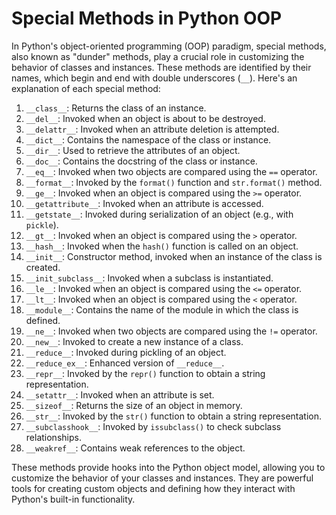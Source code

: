 # Special Methods in Python OOP

In Python's object-oriented programming (OOP) paradigm, special methods, also known as "dunder" methods, play a crucial role in customizing the behavior of classes and instances. These methods are identified by their names, which begin and end with double underscores (`__`). Here's an explanation of each special method:

1. `__class__`: Returns the class of an instance.
2. `__del__`: Invoked when an object is about to be destroyed.
3. `__delattr__`: Invoked when an attribute deletion is attempted.
4. `__dict__`: Contains the namespace of the class or instance.
5. `__dir__`: Used to retrieve the attributes of an object.
6. `__doc__`: Contains the docstring of the class or instance.
7. `__eq__`: Invoked when two objects are compared using the `==` operator.
8. `__format__`: Invoked by the `format()` function and `str.format()` method.
9. `__ge__`: Invoked when an object is compared using the `>=` operator.
10. `__getattribute__`: Invoked when an attribute is accessed.
11. `__getstate__`: Invoked during serialization of an object (e.g., with `pickle`).
12. `__gt__`: Invoked when an object is compared using the `>` operator.
13. `__hash__`: Invoked when the `hash()` function is called on an object.
14. `__init__`: Constructor method, invoked when an instance of the class is created.
15. `__init_subclass__`: Invoked when a subclass is instantiated.
16. `__le__`: Invoked when an object is compared using the `<=` operator.
17. `__lt__`: Invoked when an object is compared using the `<` operator.
18. `__module__`: Contains the name of the module in which the class is defined.
19. `__ne__`: Invoked when two objects are compared using the `!=` operator.
20. `__new__`: Invoked to create a new instance of a class.
21. `__reduce__`: Invoked during pickling of an object.
22. `__reduce_ex__`: Enhanced version of `__reduce__`.
23. `__repr__`: Invoked by the `repr()` function to obtain a string representation.
24. `__setattr__`: Invoked when an attribute is set.
25. `__sizeof__`: Returns the size of an object in memory.
26. `__str__`: Invoked by the `str()` function to obtain a string representation.
27. `__subclasshook__`: Invoked by `issubclass()` to check subclass relationships.
28. `__weakref__`: Contains weak references to the object.

These methods provide hooks into the Python object model, allowing you to customize the behavior of your classes and instances. They are powerful tools for creating custom objects and defining how they interact with Python's built-in functionality.
